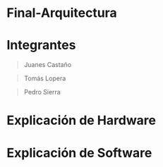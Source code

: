 # Final-Arquitectura

# Integrantes

> Juanes Castaño

> Tomás Lopera

> Pedro Sierra

# Explicación de Hardware



# Explicación de Software


